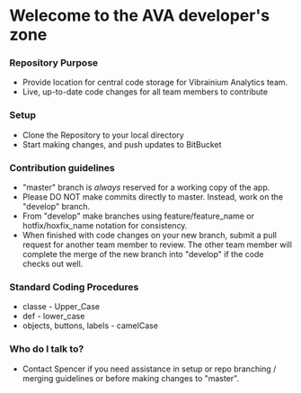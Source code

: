 # Welecome to the AVA developer's zone #

### Repository Purpose ###

* Provide location for central code storage for Vibrainium Analytics team.
* Live, up-to-date code changes for all team members to contribute

### Setup ###

* Clone the Repository to your local directory
* Start making changes, and push updates to BitBucket

### Contribution guidelines ###

* "master" branch is *always* reserved for a working copy of the app.
* Please DO NOT make commits directly to master.  Instead, work on the "develop" branch.
* From "develop" make branches using feature/feature_name or hotfix/hoxfix_name notation for consistency.
* When finished with code changes on your new branch, submit a pull request for another team member to review.  The other team member will complete the merge of the new branch into "develop" if the code checks out well.

### Standard Coding Procedures ###
* classe - Upper_Case
* def - lower_case
* objects, buttons, labels - camelCase

### Who do I talk to? ###

* Contact Spencer if you need assistance in setup or repo branching / merging guidelines or before making changes to "master".